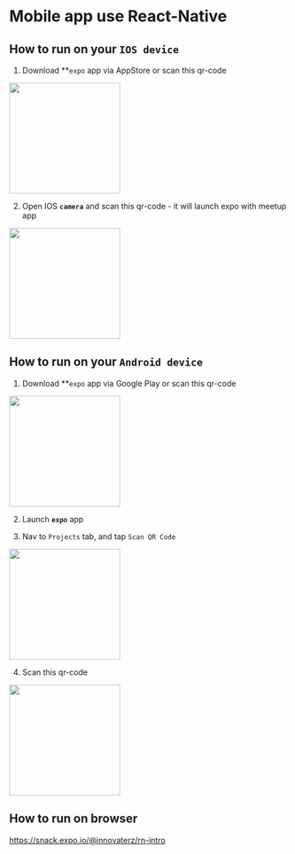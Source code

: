 # Mobile app use React-Native
## How to run on your `IOS device`
1. Download **`expo` app via AppStore or scan this qr-code
<img src="https://drive.google.com/uc?export=view&id=1SSNty8wigGBu5vzfZ7rDXBF453u-bJxX" width="200">

2. Open IOS **`camera`** and scan this qr-code - it will launch expo with meetup app
<img src="https://drive.google.com/uc?export=view&id=1ExIah3xbwGsAdOS0JZpVH86mRgCt3eir" width="200">



## How to run on your `Android device`
1. Download **`expo` app via Google Play or scan this qr-code
<img src="https://drive.google.com/uc?export=view&id=1cBsPGUqaOKRDgfIR_eW-Raq-eS_k2Ly4" width="200">

2. Launch **`expo`** app

3. Nav to `Projects` tab, and tap `Scan QR Code`
<img src="https://drive.google.com/uc?export=view&id=11J-G-dmYexlF_PvH5gWUhqd7ZZbMQo9f" width="200">

4. Scan this qr-code
<img src="https://drive.google.com/uc?export=view&id=1ExIah3xbwGsAdOS0JZpVH86mRgCt3eir" width="200">

## How to run on browser
https://snack.expo.io/@innovaterz/rn-intro
